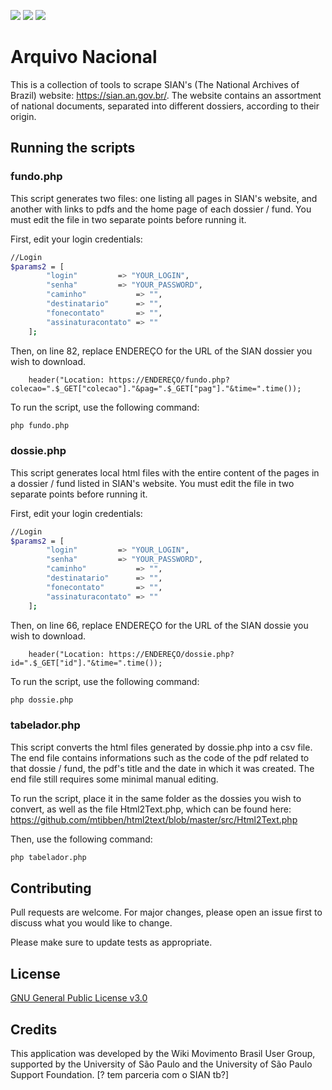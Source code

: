 
<img src="https://img.shields.io/github/issues/WikiMovimentoBrasil/arquivonacional?style=for-the-badge"/> <img src="https://img.shields.io/github/license/WikiMovimentoBrasil/arquivonacional?style=for-the-badge"/> <img src="https://img.shields.io/github/languages/top/WikiMovimentoBrasil/arquivonacional?style=for-the-badge"/>
# Arquivo Nacional

This is a collection of tools to scrape SIAN's (The National Archives of Brazil) website: https://sian.an.gov.br/. The website contains an assortment of national documents, separated into different dossiers, according to their origin. 


## Running the scripts
### fundo.php
This script generates two files: one listing all pages in SIAN's website, and another with links to pdfs and the home page of each dossier / fund. You must edit the file in two separate points before running it.

First, edit your login credentials:
```bash
//Login
$params2 = [
		"login" 		=> "YOUR_LOGIN",
		"senha" 		=> "YOUR_PASSWORD",
		"caminho" 			=> "",
		"destinatario" 		=> "",
		"fonecontato" 		=> "",
		"assinaturacontato" => ""
	];
```

Then, on line 82, replace ENDEREÇO for the URL of the SIAN dossier you wish to download. 
```
	header("Location: https://ENDEREÇO/fundo.php?colecao=".$_GET["colecao"]."&pag=".$_GET["pag"]."&time=".time());
```

To run the script, use the following command:

```bash
php fundo.php
```


### dossie.php
This script generates local html files with the entire content of the pages in a dossier / fund listed in SIAN's website. You must edit the file in two separate points before running it.

First, edit your login credentials:
```bash
//Login
$params2 = [
		"login" 		=> "YOUR_LOGIN",
		"senha" 		=> "YOUR_PASSWORD",
		"caminho" 			=> "",
		"destinatario" 		=> "",
		"fonecontato" 		=> "",
		"assinaturacontato" => ""
	];
```

Then, on line 66, replace ENDEREÇO for the URL of the SIAN dossie you wish to download. 
```
	header("Location: https://ENDEREÇO/dossie.php?id=".$_GET["id"]."&time=".time());
```

To run the script, use the following command:

```bash
php dossie.php
```



### tabelador.php
This script converts the html files generated by dossie.php into a csv file. The end file contains informations such as the code of the pdf related to that dossie / fund, the pdf's title and the date in which it was created. The end file still requires some minimal manual editing. 

To run the script, place it in the same folder as the dossies you wish to convert, as well as the file Html2Text.php, which can be found here: https://github.com/mtibben/html2text/blob/master/src/Html2Text.php

Then, use the following command:

```bash
php tabelador.php
```


## Contributing
Pull requests are welcome. For major changes, please open an issue first to discuss what you would like to change.

Please make sure to update tests as appropriate.

## License
[GNU General Public License v3.0](https://github.com/WikiMovimentoBrasil/wikimotivos/blob/master/LICENSE)

## Credits
This application was developed by the Wiki Movimento Brasil User Group, supported by the University of São Paulo and the University of São Paulo Support Foundation. [? tem parceria com o SIAN tb?]